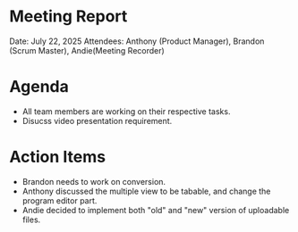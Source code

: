 
# Meeting Report

Date: July 22, 2025 
Attendees: Anthony (Product Manager), Brandon (Scrum Master), Andie(Meeting Recorder)

# Agenda
- All team members are working on their respective tasks.
- Disucss video presentation requirement. 


# Action Items
- Brandon needs to work on conversion.
- Anthony discussed the multiple view to be tabable, and change the program editor part.
- Andie decided to implement both "old" and "new" version of uploadable files.
